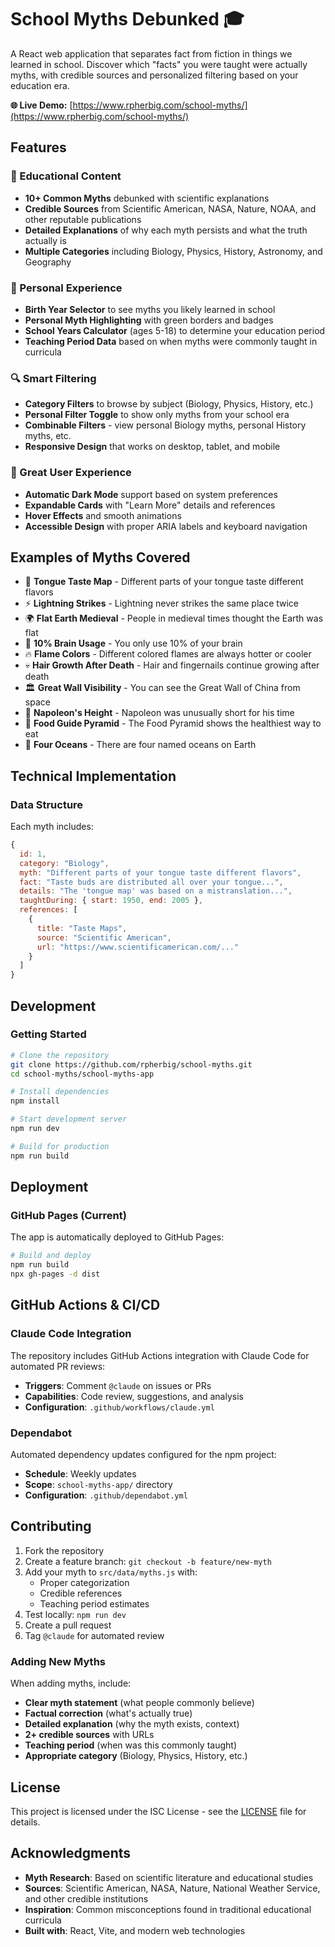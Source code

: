 # School Myths Debunked 🎓

A React web application that separates fact from fiction in things we learned in school. Discover which "facts" you were taught were actually myths, with credible sources and personalized filtering based on your education era.

**🌐 Live Demo:** [https://www.rpherbig.com/school-myths/](https://www.rpherbig.com/school-myths/)

## Features

### 🧠 Educational Content
- **10+ Common Myths** debunked with scientific explanations
- **Credible Sources** from Scientific American, NASA, Nature, NOAA, and other reputable publications
- **Detailed Explanations** of why each myth persists and what the truth actually is
- **Multiple Categories** including Biology, Physics, History, Astronomy, and Geography

### 🎯 Personal Experience
- **Birth Year Selector** to see myths you likely learned in school
- **Personal Myth Highlighting** with green borders and badges
- **School Years Calculator** (ages 5-18) to determine your education period
- **Teaching Period Data** based on when myths were commonly taught in curricula

### 🔍 Smart Filtering
- **Category Filters** to browse by subject (Biology, Physics, History, etc.)
- **Personal Filter Toggle** to show only myths from your school era
- **Combinable Filters** - view personal Biology myths, personal History myths, etc.
- **Responsive Design** that works on desktop, tablet, and mobile

### 🌙 Great User Experience
- **Automatic Dark Mode** support based on system preferences
- **Expandable Cards** with "Learn More" details and references
- **Hover Effects** and smooth animations
- **Accessible Design** with proper ARIA labels and keyboard navigation

## Examples of Myths Covered

- 🍭 **Tongue Taste Map** - Different parts of your tongue taste different flavors
- ⚡ **Lightning Strikes** - Lightning never strikes the same place twice
- 🌍 **Flat Earth Medieval** - People in medieval times thought the Earth was flat
- 🧠 **10% Brain Usage** - You only use 10% of your brain
- 🔥 **Flame Colors** - Different colored flames are always hotter or cooler
- 💀 **Hair Growth After Death** - Hair and fingernails continue growing after death
- 🏛️ **Great Wall Visibility** - You can see the Great Wall of China from space
- 👑 **Napoleon's Height** - Napoleon was unusually short for his time
- 🍎 **Food Guide Pyramid** - The Food Pyramid shows the healthiest way to eat
- 🌊 **Four Oceans** - There are four named oceans on Earth

## Technical Implementation

### Data Structure
Each myth includes:
```javascript
{
  id: 1,
  category: "Biology",
  myth: "Different parts of your tongue taste different flavors",
  fact: "Taste buds are distributed all over your tongue...",
  details: "The 'tongue map' was based on a mistranslation...",
  taughtDuring: { start: 1950, end: 2005 },
  references: [
    {
      title: "Taste Maps",
      source: "Scientific American",
      url: "https://www.scientificamerican.com/..."
    }
  ]
}
```

## Development

### Getting Started
```bash
# Clone the repository
git clone https://github.com/rpherbig/school-myths.git
cd school-myths/school-myths-app

# Install dependencies
npm install

# Start development server
npm run dev

# Build for production
npm run build
```

## Deployment

### GitHub Pages (Current)
The app is automatically deployed to GitHub Pages:

```bash
# Build and deploy
npm run build
npx gh-pages -d dist
```

## GitHub Actions & CI/CD

### Claude Code Integration
The repository includes GitHub Actions integration with Claude Code for automated PR reviews:

- **Triggers**: Comment `@claude` on issues or PRs
- **Capabilities**: Code review, suggestions, and analysis
- **Configuration**: `.github/workflows/claude.yml`

### Dependabot
Automated dependency updates configured for the npm project:
- **Schedule**: Weekly updates
- **Scope**: `school-myths-app/` directory
- **Configuration**: `.github/dependabot.yml`

## Contributing

1. Fork the repository
2. Create a feature branch: `git checkout -b feature/new-myth`
3. Add your myth to `src/data/myths.js` with:
   - Proper categorization
   - Credible references
   - Teaching period estimates
4. Test locally: `npm run dev`
5. Create a pull request
6. Tag `@claude` for automated review

### Adding New Myths
When adding myths, include:
- **Clear myth statement** (what people commonly believe)
- **Factual correction** (what's actually true)
- **Detailed explanation** (why the myth exists, context)
- **2+ credible sources** with URLs
- **Teaching period** (when was this commonly taught)
- **Appropriate category** (Biology, Physics, History, etc.)

## License

This project is licensed under the ISC License - see the [LICENSE](LICENSE) file for details.

## Acknowledgments

- **Myth Research**: Based on scientific literature and educational studies
- **Sources**: Scientific American, NASA, Nature, National Weather Service, and other credible institutions
- **Inspiration**: Common misconceptions found in traditional educational curricula
- **Built with**: React, Vite, and modern web technologies
